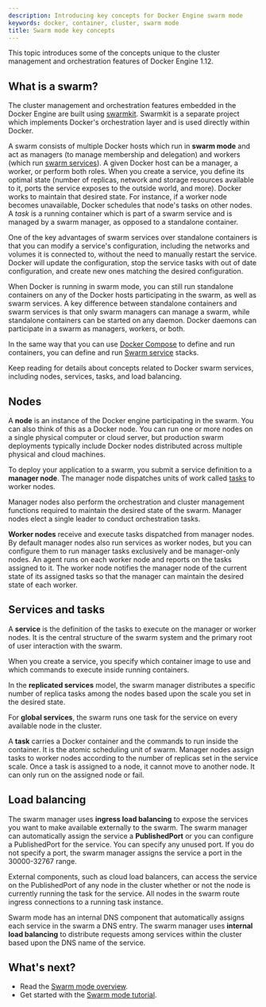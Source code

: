 ```yaml
---
description: Introducing key concepts for Docker Engine swarm mode
keywords: docker, container, cluster, swarm mode
title: Swarm mode key concepts
---
```


This topic introduces some of the concepts unique to the cluster management and
orchestration features of Docker Engine 1.12.

## What is a swarm?

The cluster management and orchestration features embedded in the Docker Engine
are built using [swarmkit](https://github.com/docker/swarmkit/). Swarmkit is a
separate project which implements Docker's orchestration layer and is used
directly within Docker.

A swarm consists of multiple Docker hosts which run in **swarm mode** and act as
managers (to manage membership and delegation) and workers (which run
[swarm services](#services-and-tasks)). A given Docker host can
be a manager, a worker, or perform both roles. When you create a service, you
define its optimal state (number of replicas, network and storage resources
available to it, ports the service exposes to the outside world, and more).
Docker works to maintain that desired state. For instance, if a worker node
becomes unavailable, Docker schedules that node's tasks on other nodes. A _task_
is a running container which is part of a swarm service and is managed by a
swarm manager, as opposed to a standalone container.

One of the key advantages of swarm services over standalone containers is that
you can modify a service's configuration, including the networks and volumes it
is connected to, without the need to manually restart the service. Docker will
update the configuration, stop the service tasks with out of date
configuration, and create new ones matching the desired configuration.

When Docker is running in swarm mode, you can still run standalone containers
on any of the Docker hosts participating in the swarm, as well as swarm
services. A key difference between standalone containers and swarm services is
that only swarm managers can manage a swarm, while standalone containers can be
started on any daemon. Docker daemons can participate in a swarm as managers,
workers, or both.

In the same way that you can use [Docker Compose](../../compose/_index.md) to define and run
containers, you can define and run [Swarm service](services.md) stacks.

Keep reading for details about concepts related to Docker swarm services,
including nodes, services, tasks, and load balancing.

## Nodes

A **node** is an instance of the Docker engine participating in the swarm. You can also think of this as a Docker node. You can run one or more nodes on a single physical computer or cloud server, but production swarm deployments typically include Docker nodes distributed across multiple physical and cloud machines.

To deploy your application to a swarm, you submit a service definition to a
**manager node**. The manager node dispatches units of work called
[tasks](#services-and-tasks) to worker nodes.

Manager nodes also perform the orchestration and cluster management functions
required to maintain the desired state of the swarm. Manager nodes elect a
single leader to conduct orchestration tasks.

**Worker nodes** receive and execute tasks dispatched from manager nodes.
By default manager nodes also run services as worker nodes, but you can
configure them to run manager tasks exclusively and be manager-only
nodes. An agent runs on each worker node and reports on the tasks assigned to
it. The worker node notifies the manager node of the current state of its
assigned tasks so that the manager can maintain the desired state of each
worker.

## Services and tasks

A **service** is the definition of the tasks to execute on the manager or worker nodes. It
is the central structure of the swarm system and the primary root of user
interaction with the swarm.

When you create a service, you specify which container image to use and which
commands to execute inside running containers.

In the **replicated services** model, the swarm manager distributes a specific
number of replica tasks among the nodes based upon the scale you set in the
desired state.

For **global services**, the swarm runs one task for the service on every
available node in the cluster.

A **task** carries a Docker container and the commands to run inside the
container. It is the atomic scheduling unit of swarm. Manager nodes assign tasks
to worker nodes according to the number of replicas set in the service scale.
Once a task is assigned to a node, it cannot move to another node. It can only
run on the assigned node or fail.

## Load balancing

The swarm manager uses **ingress load balancing** to expose the services you
want to make available externally to the swarm. The swarm manager can
automatically assign the service a **PublishedPort** or you can configure a
PublishedPort for the service. You can specify any unused port. If you do not
specify a port, the swarm manager assigns the service a port in the 30000-32767
range.

External components, such as cloud load balancers, can access the service on the
PublishedPort of any node in the cluster whether or not the node is currently
running the task for the service.  All nodes in the swarm route ingress
connections to a running task instance.

Swarm mode has an internal DNS component that automatically assigns each service
in the swarm a DNS entry. The swarm manager uses **internal load balancing** to
distribute requests among services within the cluster based upon the DNS name of
the service.

## What's next?

* Read the [Swarm mode overview](_index.md).
* Get started with the [Swarm mode tutorial](swarm-tutorial/_index.md).